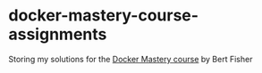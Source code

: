 # docker-mastery-course-assignments

Storing my solutions for the [Docker Mastery course](https://www.udemy.com/course/docker-mastery/) by Bert Fisher
